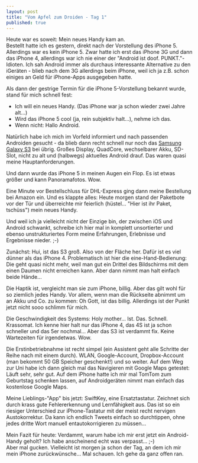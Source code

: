 ```yaml
---
layout: post
title: "Vom Apfel zum Droiden - Tag 1"
published: true
---
```


Heute war es soweit: Mein neues Handy kam an.  
Bestellt hatte ich es gestern, direkt nach der Vorstellung des iPhone 5. Allerdings war es kein iPhone 5. Zwar hatte ich erst das iPhone 3G und dann das iPhone 4, allerdings war ich nie einer der "Android ist doof. PUNKT."-Idioten. Ich sah Android immer als durchaus interessante Alternative zu den iGeräten - blieb nach dem 3G allerdings beim iPhone, weil ich ja z.B. schon einiges an Geld für iPhone-Apps ausgegeben hatte.

Als dann der gestrige Termin für die iPhone 5-Vorstellung bekannt wurde, stand für mich schnell fest:
  - Ich will ein neues Handy. (Das iPhone war ja schon wieder zwei Jahre alt...)
  - Wird das iPhone 5 cool (ja, rein subjektiv halt...), nehme ich das.
  - Wenn nicht: Hallo Android.

Natürlich habe ich mich im Vorfeld informiert und nach passenden Androiden gesucht - da blieb dann recht schnell nur noch das [Samsung Galaxy S3](http://www.amazon.de/gp/product/B007VCRRNS/ref=as_li_ss_tl?ie=UTF8&camp=1638&creative=19454&creativeASIN=B007VCRRNS&linkCode=as2&tag=fabianonlined-21) bei übrig. Großes Display, QuadCore, wechselbarer Akku, SD-Slot, nicht zu alt und (halbwegs) aktuelles Android drauf. Das waren quasi meine Hauptanforderungen.

Und dann wurde das iPhone 5 in meinen Augen ein Flop. Es ist etwas größer und kann Panoramafotos. Wow.

Eine Minute vor Bestellschluss für DHL-Express ging dann meine Bestellung bei Amazon ein. Und es klappte alles: Heute morgen stand der Paketbote vor der Tür und überreichte mir feierlich (hüstel... "Hier ist ihr Paket, tschüss") mein neues Handy.

Und weil ich ja vielleicht nicht der Einzige bin, der zwischen iOS und Android schwankt, schreibe ich hier mal in komplett unsortierter und ebenso unstrukturiertes Form meine Erfahrungen, Erlebnisse und Ergebnisse nieder. ;-)

<!--more-->

Zunächst: Hui, ist das S3 groß. Also von der Fläche her. Dafür ist es viel dünner als das iPhone 4. Problematisch ist hier die eine-Hand-Bedienung: Die geht quasi nicht mehr, weil man gut ein Drittel des Bildschirms mit dem einen Daumen nicht erreichen kann. Aber dann nimmt man halt einfach beide Hände...

Die Haptik ist, vergleicht man sie zum iPhone, billig. Aber das gilt wohl für so ziemlich jedes Handy. Vor allem, wenn man die Rückseite abnimmt um an Akku und Co. zu kommen: Oh Gott, ist das billig. Allerdings ist der Punkt jetzt nicht sooo schlimm für mich.

Die Geschwindigkeit des Systems: Holy mother... Ist. Das. Schnell. Krassomat. Ich kenne hier halt nur das iPhone 4, das 4S ist ja schon schneller und das 5er nochmal... Aber das S3 ist verdammt fix. Keine Wartezeiten für irgendetwas. Wow.

Die Erstinbetriebnahme ist recht simpel (ein Assistent geht alle Schritte der Reihe nach mit einem durch). WLAN, Google-Account, Dropbox-Account (man bekommt 50 GB Speicher geschenkt!) und so weiter. Auf dem Weg zur Uni habe ich dann gleich mal das Navigieren mit Google Maps getestet: Läuft sehr, sehr gut. Auf dem iPhone hatte ich mir mal TomTom zum Geburtstag schenken lassen, auf Androidgeräten nimmt man einfach das kostenlose Google Maps.

Meine Lieblings-"App" bis jetzt: SwiftKey, eine Ersatztastatur. Zeichnet sich durch krass gute Fehlererkennung und Lernfähigkeit aus. Das ist so ein riesiger Unterschied zur iPhone-Tastatur mit der meist recht nervigen Austokorrektur. Da kann ich endlich Tweets einfach so durchtippen, ohne jedes dritte Wort manuell entautokorrigieren zu müssen...


Mein Fazit für heute: Verdammt, warum habe ich mir erst jetzt ein Android-Handy geholt? Ich habe anscheinend echt was verpasst... ;-)  
Aber mal gucken. Vielleicht ist morgen ja schon der Tag, an dem ich mir mein iPhone zurückwünsche... Mal schauen. Ich gehe da ganz offen ran. 